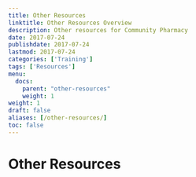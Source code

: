 ```yaml
---
title: Other Resources
linktitle: Other Resources Overview
description: Other resources for Community Pharmacy
date: 2017-07-24
publishdate: 2017-07-24
lastmod: 2017-07-24
categories: ['Training']
tags: ['Resources']
menu:
  docs:
    parent: "other-resources"
    weight: 1
weight: 1
draft: false
aliases: [/other-resources/]
toc: false
---
```


# Other Resources


